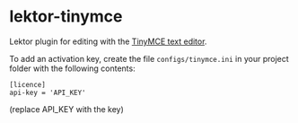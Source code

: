 # lektor-tinymce

Lektor plugin for editing with the [TinyMCE text editor](https://www.tiny.cloud/features).

To add an activation key, create the file `configs/tinymce.ini` in your project folder with the following contents:

    [licence]
    api-key = 'API_KEY'

(replace API_KEY with the key)

